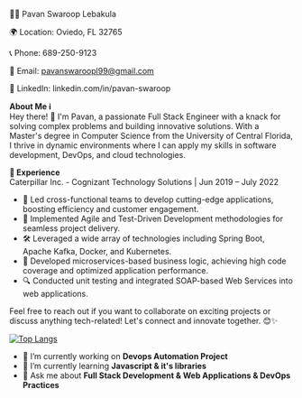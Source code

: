 👨‍💻 Pavan Swaroop Lebakula

🌍 Location: Oviedo, FL 32765

📞 Phone: 689-250-9123

📧 Email: pavanswaroopl99@gmail.com

🔗 LinkedIn: linkedin.com/in/pavan-swaroop

<b>About Me ℹ️ </b>   
Hey there! 👋 I'm Pavan, a passionate Full Stack Engineer with a knack for solving complex problems and building innovative solutions. With a Master's degree in Computer Science from the University of Central Florida, I thrive in dynamic environments where I can apply my skills in software development, DevOps, and cloud technologies.


<b>💼 Experience</b>    
Caterpillar Inc. - Cognizant Technology Solutions
   |   Jun 2019 – July 2022

- 🚀 Led cross-functional teams to develop cutting-edge applications, boosting efficiency and customer engagement.                                    
- 🌱 Implemented Agile and Test-Driven Development methodologies for seamless project delivery.                                                             
- 🛠️ Leveraged a wide array of technologies including Spring Boot, Apache Kafka, Docker, and Kubernetes.                        
- 🔨 Developed microservices-based business logic, achieving high code coverage and optimized application performance.                              
- 🔍 Conducted unit testing and integrated SOAP-based Web Services into web applications.


Feel free to reach out if you want to collaborate on exciting projects or discuss anything tech-related! Let's connect and innovate together. 😊✨ 

<!--
[![Pavan's GitHub stats](https://github-readme-stats.vercel.app/api?username=pavanswaroopl&show_icons=true)](https://github.com/pavanswaroopl/pavanswaroopl)
-->


[![Top Langs](https://github-readme-stats.vercel.app/api/top-langs/?username=pavanswaroopl&layout=compact)](https://github.com/pavanswaroopl/pavanswaroopl)


- 🔭 I’m currently working on **Devops Automation Project**
- 🌱 I’m currently learning **Javascript & it's libraries**
- 💬 Ask me about **Full Stack Development & Web Applications & DevOps Practices**


